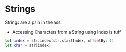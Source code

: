 # Strings

Strings are a pain in the ass


- Accessing Characters from a String using Index is tuff
```swift
let index = str.index(str.startIndex, offsetBy: 1)
let char = str[index]
```
